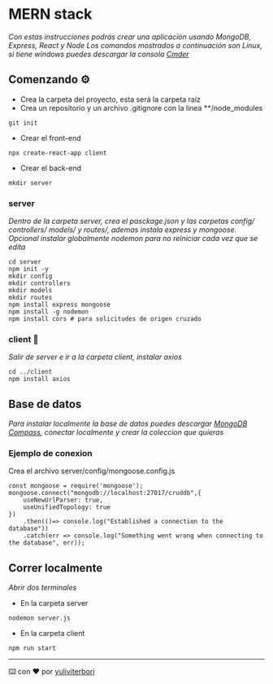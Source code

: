 # MERN stack

_Con estas instrucciones podrás crear una aplicación usando MongoDB, Express, React y Node
Los comandos mostrados a continuación son Linux, si tiene windows puedes descargar la consola [Cmder](https://cmder.app/)_


## Comenzando ⚙️

* Crea la carpeta del proyecto, esta será la carpeta raíz
* Crea un repositorio y un archivo .gitignore con la linea **/node_modules
```
git init
```
* Crear el front-end
```
npx create-react-app client
```
* Crear el back-end
```
mkdir server
```


### server

_Dentro de la carpeta server, crea el pasckage.json y las carpetas config/ controllers/ models/ y routes/, ademas instala express y mongoose. Opcional instalar globalmente nodemon para no reiniciar cada vez que se edita_

```
cd server
npm init -y
mkdir config
mkdir controllers
mkdir models
mkdir routes
npm install express mongoose
npm install -g nodemon
npm install cors # para solicitudes de origen cruzado
```

### client 🔧

_Salir de server e ir a la carpeta client, instalar axios_

```
cd ../client
npm install axios
```

## Base de datos 

_Para instalar localmente la base de datos puedes descargar [MongoDB Compass](https://www.mongodb.com/products/compass), conectar localmente y crear la coleccion que quieras_
### Ejemplo de conexion
Crea el archivo server/config/mongoose.config.js
```
const mongoose = require('mongoose');
mongoose.connect("mongodb://localhost:27017/cruddb",{
    useNewUrlParser: true,
    useUnifiedTopology: true
})
    .then(()=> console.log("Established a connection to the database"))
    .catch(err => console.log("Something went wrong when connecting to the database", err));
```

## Correr localmente

_Abrir dos terminales_
* En la carpeta server
```
nodemon server.js
```

* En la carpeta client
```
npm run start
```

---
⌨️ con ❤️ por [yuliviterbori](https://github.com/yuliviterbori)
